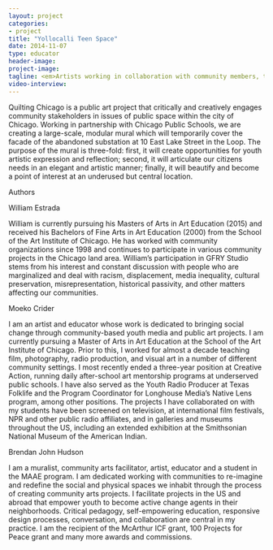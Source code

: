 ```yaml
---
layout: project
categories: 
- project
title: "Yollocalli Teen Space"
date: 2014-11-07
type: educator
header-image:
project-image:
tagline: <em>Artists working in collaboration with community members, to figuratively, literally, and critically reimagine, the spaces around us.</em>
video-interview:
---
```


Quilting Chicago is a public art project that critically and creatively engages community stakeholders in issues of public space within the city of Chicago.  Working in partnership with Chicago Public Schools, we are creating a large-scale, modular mural which will temporarily cover the facade of the abandoned substation at 10 East Lake Street in the Loop.  The purpose of the mural is three-fold:  first, it will create opportunities for youth artistic expression and reflection; second, it will articulate our citizens needs in an elegant and artistic manner; finally, it will beautify and become a point of interest at an underused but central location. 


Authors

William Estrada 

William is currently pursuing his Masters of Arts in Art Education (2015) and received his Bachelors of Fine Arts in Art Education (2000) from the School of the Art Institute of Chicago. He has worked with community organizations since 1998 and continues to participate in various community projects in the Chicago land area. William’s participation in GFRY Studio stems from his interest and constant discussion with people who are marginalized and deal with racism, displacement, media inequality, cultural preservation, misrepresentation, historical passivity, and other matters affecting our communities.

Moeko Crider

I am an artist and educator whose work is dedicated to bringing social change through community-based youth media and public art projects. I am currently pursuing a Master of Arts in Art Education at the School of the Art Institute of Chicago. Prior to this, I worked for almost a decade teaching film, photography, radio production, and visual art in a number of different community settings. I most recently ended a three-year position at Creative Action, running daily after-school art mentorship programs at underserved public schools. I have also served as the Youth Radio Producer at Texas Folklife and the Program Coordinator for Longhouse Media’s Native Lens program, among other positions. The projects I have collaborated on with my students have been screened on television, at international film festivals, NPR and other public radio affiliates, and in galleries and museums throughout the US, including an extended exhibition at the Smithsonian National Museum of the American Indian.
 
Brendan John Hudson

I am a muralist, community arts facilitator, artist, educator and a student in the MAAE program. I am dedicated working with communities to re-imagine and redefine the social and physical spaces we inhabit through the process of creating community arts projects. I facilitate projects in the US and abroad that empower youth to become active change agents in their neighborhoods. Critical pedagogy, self-empowering education, responsive design processes, conversation, and collaboration are central in my practice. I am the recipient of the McArthur ICF grant, 100 Projects for Peace grant and many more awards and commissions. 

